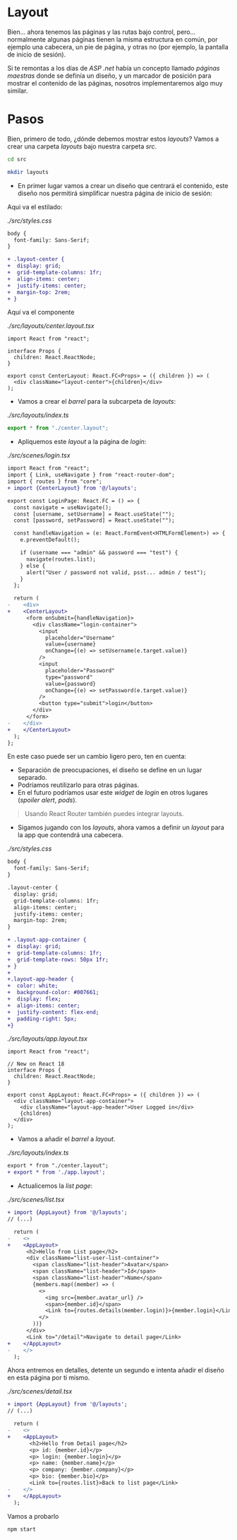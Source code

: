 # Layout

Bien... ahora tenemos las páginas y las rutas bajo control, pero... normalmente algunas páginas
tienen la misma estructura en común, por ejemplo una cabecera, un pie de página, y otras no
(por ejemplo, la pantalla de inicio de sesión).

Si te remontas a los días de _ASP .net_ había un concepto llamado _páginas maestras_
donde se definía un diseño, y un marcador de posición para mostrar el contenido de las páginas, nosotros
implementaremos algo muy similar.

# Pasos

Bien, primero de todo, ¿dónde debemos mostrar estos _layouts_? Vamos a crear una carpeta _layouts_ bajo nuestra carpeta _src_.

```bash
cd src
```

```bash
mkdir layouts
```

- En primer lugar vamos a crear un diseño que centrará el contenido, este diseño nos permitirá
  simplificar nuestra página de inicio de sesión:

Aqui va el estilado:

_./src/styles.css_

```diff
body {
  font-family: Sans-Serif;
}

+ .layout-center {
+  display: grid;
+  grid-template-columns: 1fr;
+  align-items: center;
+  justify-items: center;
+  margin-top: 2rem;
+ }
```

Aquí va el componente

_./src/layouts/center.layout.tsx_

```tsx
import React from "react";

interface Props {
  children: React.ReactNode;
}

export const CenterLayout: React.FC<Props> = ({ children }) => (
  <div className="layout-center">{children}</div>
);
```

- Vamos a crear el _barrel_ para la subcarpeta de _layouts_:

_./src/layouts/index.ts_

```ts
export * from "./center.layout";
```

- Apliquemos este _layout_ a la página de _login_:

_./src/scenes/login.tsx_

```diff
import React from "react";
import { Link, useNavigate } from "react-router-dom";
import { routes } from "core";
+ import {CenterLayout} from '@/layouts';

export const LoginPage: React.FC = () => {
  const navigate = useNavigate();
  const [username, setUsername] = React.useState("");
  const [password, setPassword] = React.useState("");

  const handleNavigation = (e: React.FormEvent<HTMLFormElement>) => {
    e.preventDefault();

    if (username === "admin" && password === "test") {
      navigate(routes.list);
    } else {
      alert("User / password not valid, psst... admin / test");
    }
  };

  return (
-    <div>
+    <CenterLayout>
      <form onSubmit={handleNavigation}>
        <div className="login-container">
          <input
            placeholder="Username"
            value={username}
            onChange={(e) => setUsername(e.target.value)}
          />
          <input
            placeholder="Password"
            type="password"
            value={password}
            onChange={(e) => setPassword(e.target.value)}
          />
          <button type="submit">login</button>
        </div>
      </form>
-    </div>
+    </CenterLayout>
  );
};
```

En este caso puede ser un cambio ligero pero, ten en cuenta:

- Separación de preocupaciones, el diseño se define en un lugar separado.
- Podríamos reutilizarlo para otras páginas.
- En el futuro podríamos usar este _widget_ de _login_ en otros lugares (_spoiler alert_, _pods_).

> Usando React Router también puedes integrar layouts.

- Sigamos jugando con los _layouts_, ahora vamos a definir un _layout_ para la app que
  contendrá una cabecera.

_./src/styles.css_

```diff
body {
  font-family: Sans-Serif;
}

.layout-center {
  display: grid;
  grid-template-columns: 1fr;
  align-items: center;
  justify-items: center;
  margin-top: 2rem;
}

+ .layout-app-container {
+  display: grid;
+  grid-template-columns: 1fr;
+  grid-template-rows: 50px 1fr;
+ }
+
+.layout-app-header {
+  color: white;
+  background-color: #007661;
+  display: flex;
+  align-items: center;
+  justify-content: flex-end;
+  padding-right: 5px;
+}
```

_./src/layouts/app.layout.tsx_

```tsx
import React from "react";

// New on React 18
interface Props {
  children: React.ReactNode;
}

export const AppLayout: React.FC<Props> = ({ children }) => (
  <div className="layout-app-container">
    <div className="layout-app-header">User Logged in</div>
    {children}
  </div>
);
```

- Vamos a añadir el _barrel_ a _layout_.

_./src/layouts/index.ts_

```diff
export * from "./center.layout";
+ export * from './app.layout';
```

- Actualicemos la _list page_:

_./src/scenes/list.tsx_

```diff
+ import {AppLayout} from '@/layouts';
// (...)

  return (
-    <>
+    <AppLayout>
      <h2>Hello from List page</h2>
      <div className="list-user-list-container">
        <span className="list-header">Avatar</span>
        <span className="list-header">Id</span>
        <span className="list-header">Name</span>
        {members.map((member) => (
          <>
            <img src={member.avatar_url} />
            <span>{member.id}</span>
            <Link to={routes.details(member.login)}>{member.login}</Link>
          </>
        ))}
      </div>
      <Link to="/detail">Navigate to detail page</Link>
+    </AppLayout>
-    </>
  );
```

Ahora entremos en detalles, detente un segundo e intenta añadir
el diseño en esta página por ti mismo.

_./src/scenes/detail.tsx_

```diff
+ import {AppLayout} from '@/layouts';
// (...)

  return (
-    <>
+    <AppLayout>
       <h2>Hello from Detail page</h2>
       <p> id: {member.id}</p>
       <p> login: {member.login}</p>
       <p> name: {member.name}</p>
       <p> company: {member.company}</p>
       <p> bio: {member.bio}</p>
       <Link to={routes.list}>Back to list page</Link>
-    </>
+    </AppLayout>
  );
```

Vamos a probarlo

```bash
npm start
```
